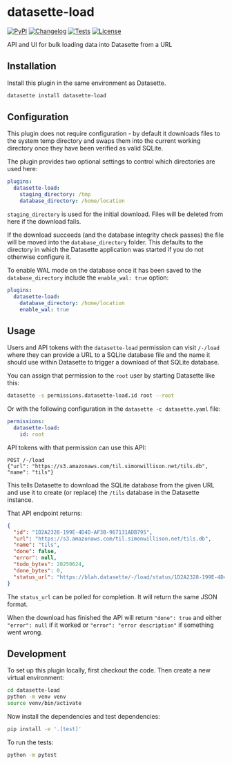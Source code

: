 # datasette-load

[![PyPI](https://img.shields.io/pypi/v/datasette-load.svg)](https://pypi.org/project/datasette-load/)
[![Changelog](https://img.shields.io/github/v/release/datasette/datasette-load?include_prereleases&label=changelog)](https://github.com/datasette/datasette-load/releases)
[![Tests](https://github.com/datasette/datasette-load/actions/workflows/test.yml/badge.svg)](https://github.com/datasette/datasette-load/actions/workflows/test.yml)
[![License](https://img.shields.io/badge/license-Apache%202.0-blue.svg)](https://github.com/datasette/datasette-load/blob/main/LICENSE)

API and UI for bulk loading data into Datasette from a URL

## Installation

Install this plugin in the same environment as Datasette.
```bash
datasette install datasette-load
```

## Configuration

This plugin does not require configuration - by default it downloads files to the system temp directory and swaps them into the current working directory once they have been verified as valid SQLite.

The plugin provides two optional settings to control which directories are used here:

```yaml
plugins:
  datasette-load:
    staging_directory: /tmp
    database_directory: /home/location
```

`staging_directory` is used for the initial download. Files will be deleted from here if the download fails.

If the download succeeds (and the database integrity check passes) the file will be moved into the `database_directory` folder. This defaults to the directory in which the Datasette application was started if you do not otherwise configure it.

To enable WAL mode on the database once it has been saved to the `database_directory` include the `enable_wal: true` option:

```yaml
plugins:
  datasette-load:
    database_directory: /home/location
    enable_wal: true
```

## Usage

Users and API tokens with the `datasette-load` permission can visit `/-/load` where they can provide a URL to a SQLite database file and the name it should use within Datasette to trigger a download of that SQLite database.

You can assign that permission to the `root` user by starting Datasette like this:

```bash
datasette -s permissions.datasette-load.id root --root
```
Or with the following configuration in the `datasette -c datasette.yaml` file:
```yaml
permissions:
  datasette-load:
    id: root
```
API tokens with that permission can use this API:

```
POST /-/load
{"url": "https://s3.amazonaws.com/til.simonwillison.net/tils.db", "name": "tils"}
```
This tells Datasette to download the SQLite database from the given URL and use it to create (or replace) the `/tils` database in the Datasette instance.

That API endpoint returns:
```json
{
  "id": "1D2A2328-199E-4D4D-AF3B-967131ADB795",
  "url": "https://s3.amazonaws.com/til.simonwillison.net/tils.db",
  "name": "tils",
  "done": false,
  "error": null,
  "todo_bytes": 20250624,
  "done_bytes": 0,
  "status_url": "https://blah.datasette/-/load/status/1D2A2328-199E-4D4D-AF3B-967131ADB795"
}
```
The `status_url` can be polled for completion. It will return the same JSON format.

When the download has finished the API will return `"done": true` and either `"error": null` if it worked or `"error": "error description"` if something went wrong.

## Development

To set up this plugin locally, first checkout the code. Then create a new virtual environment:
```bash
cd datasette-load
python -m venv venv
source venv/bin/activate
```
Now install the dependencies and test dependencies:
```bash
pip install -e '.[test]'
```
To run the tests:
```bash
python -m pytest
```
